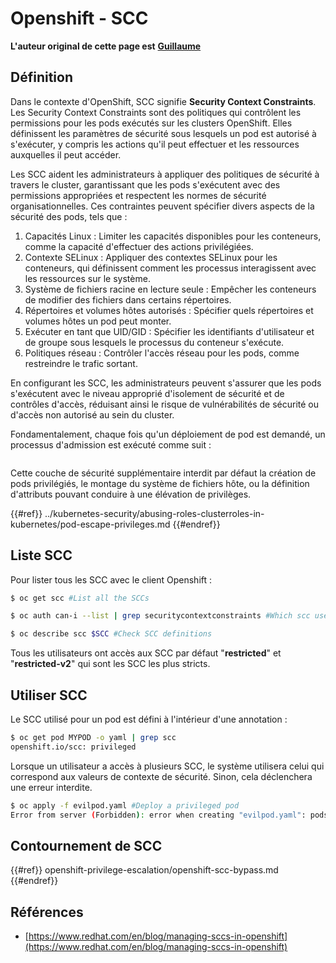 # Openshift - SCC

**L'auteur original de cette page est** [**Guillaume**](https://www.linkedin.com/in/guillaume-chapela-ab4b9a196)

## Définition

Dans le contexte d'OpenShift, SCC signifie **Security Context Constraints**. Les Security Context Constraints sont des politiques qui contrôlent les permissions pour les pods exécutés sur les clusters OpenShift. Elles définissent les paramètres de sécurité sous lesquels un pod est autorisé à s'exécuter, y compris les actions qu'il peut effectuer et les ressources auxquelles il peut accéder.

Les SCC aident les administrateurs à appliquer des politiques de sécurité à travers le cluster, garantissant que les pods s'exécutent avec des permissions appropriées et respectent les normes de sécurité organisationnelles. Ces contraintes peuvent spécifier divers aspects de la sécurité des pods, tels que :

1. Capacités Linux : Limiter les capacités disponibles pour les conteneurs, comme la capacité d'effectuer des actions privilégiées.
2. Contexte SELinux : Appliquer des contextes SELinux pour les conteneurs, qui définissent comment les processus interagissent avec les ressources sur le système.
3. Système de fichiers racine en lecture seule : Empêcher les conteneurs de modifier des fichiers dans certains répertoires.
4. Répertoires et volumes hôtes autorisés : Spécifier quels répertoires et volumes hôtes un pod peut monter.
5. Exécuter en tant que UID/GID : Spécifier les identifiants d'utilisateur et de groupe sous lesquels le processus du conteneur s'exécute.
6. Politiques réseau : Contrôler l'accès réseau pour les pods, comme restreindre le trafic sortant.

En configurant les SCC, les administrateurs peuvent s'assurer que les pods s'exécutent avec le niveau approprié d'isolement de sécurité et de contrôles d'accès, réduisant ainsi le risque de vulnérabilités de sécurité ou d'accès non autorisé au sein du cluster.

Fondamentalement, chaque fois qu'un déploiement de pod est demandé, un processus d'admission est exécuté comme suit :

<figure><img src="../../images/Managing SCCs in OpenShift-1.png" alt=""><figcaption></figcaption></figure>

Cette couche de sécurité supplémentaire interdit par défaut la création de pods privilégiés, le montage du système de fichiers hôte, ou la définition d'attributs pouvant conduire à une élévation de privilèges.

{{#ref}}
../kubernetes-security/abusing-roles-clusterroles-in-kubernetes/pod-escape-privileges.md
{{#endref}}

## Liste SCC

Pour lister tous les SCC avec le client Openshift :
```bash
$ oc get scc #List all the SCCs

$ oc auth can-i --list | grep securitycontextconstraints #Which scc user can use

$ oc describe scc $SCC #Check SCC definitions
```
Tous les utilisateurs ont accès aux SCC par défaut "**restricted**" et "**restricted-v2**" qui sont les SCC les plus stricts.

## Utiliser SCC

Le SCC utilisé pour un pod est défini à l'intérieur d'une annotation :
```bash
$ oc get pod MYPOD -o yaml | grep scc
openshift.io/scc: privileged
```
Lorsque un utilisateur a accès à plusieurs SCC, le système utilisera celui qui correspond aux valeurs de contexte de sécurité. Sinon, cela déclenchera une erreur interdite.
```bash
$ oc apply -f evilpod.yaml #Deploy a privileged pod
Error from server (Forbidden): error when creating "evilpod.yaml": pods "evilpod" is forbidden: unable to validate against any security context constrain
```
## Contournement de SCC

{{#ref}}
openshift-privilege-escalation/openshift-scc-bypass.md
{{#endref}}

## Références

- [https://www.redhat.com/en/blog/managing-sccs-in-openshift](https://www.redhat.com/en/blog/managing-sccs-in-openshift)
